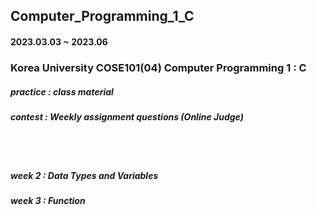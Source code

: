 ## Computer_Programming_1_C

#### 2023.03.03 ~ 2023.06 
### Korea University COSE101(04) Computer Programming 1 : C
##### practice : class material
##### contest : Weekly assignment questions (Online Judge)
<br><br>
##### week 2 : Data Types and Variables
##### week 3 : Function
